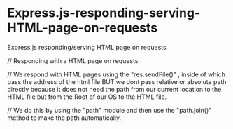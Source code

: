 # Express.js-responding-serving-HTML-page-on-requests
Express.js responding/serving HTML page on requests


// Responding with a HTML page on requests.


// We respond with HTML pages using the "res.sendFile()" , inside of which pass the address of the html file BUT we dont pass relative or absolute path directly because it does not need the path from our current location to the HTML file but from the Root of our OS to the HTML file.


// We do this by using the "path" module and then use the "path.join()" method to make the path automatically.
